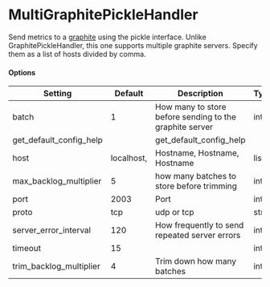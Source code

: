 <!--This file was generated from the python source
Please edit the source to make changes
-->
MultiGraphitePickleHandler
=====

Send metrics to a [graphite](http://graphite.wikidot.com/) using the pickle
interface. Unlike GraphitePickleHandler, this one supports multiple graphite
servers. Specify them as a list of hosts divided by comma.

#### Options

Setting | Default | Description | Type
--------|---------|-------------|-----
batch | 1 | How many to store before sending to the graphite server | int
get_default_config_help |  | get_default_config_help | 
host | localhost, | Hostname, Hostname, Hostname | list
max_backlog_multiplier | 5 | how many batches to store before trimming | int
port | 2003 | Port | int
proto | tcp | udp or tcp | str
server_error_interval | 120 | How frequently to send repeated server errors | int
timeout | 15 |  | int
trim_backlog_multiplier | 4 | Trim down how many batches | int

